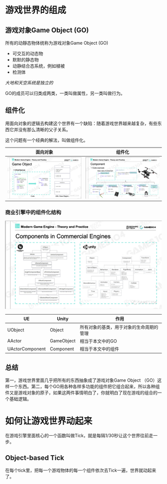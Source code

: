 # 游戏世界的组成

## 游戏对象Game Object (GO)

所有的动靜态物体统称为游戏对象Game Object (GO)

- 可交互的动态物
- 默默的静态物
- 动静结合态系统，例如植被
- 检测体

*大地和天空系统是独立的*

GO的成员可以归类成两类，一类叫做属性，另一类叫做行为。

## 组件化

用面向对象的逻辑去构建这个世界有一个缺陷：随着游戏世界越来越复杂，有些东西它并没有那么清晰的父子关系。

这个问题有一个经典的解法，叫做组件化。

|面向对象|组件化|
|---|---|
|![](./assets/v2-c32cf6d3740972656fa47b28e0423596_r.png)|![](./assets/v2-c372f93e3780033e51ad9ed855206650_1440w.png)|

### 商业引擎中的组件化结构

![](./assets/v2-96c5e3c88f32f43f23824533ef515555_r.png)

|UE|Unity|作用|
|---|---|---|
|UObject|Object|所有对象的基类，用于对象的生命周期的管理|
|AActor|GameObject|相当于本文中的GO|
|UActorComponent|Component|相当于本文中的组件|

## 总结

第一，游戏世界里面几乎把所有的东西抽象成了游戏对象Game Object （GO）这样一个东西。第二，每个GO用各种各样多功能的组件把它组合起来，所以各种组件又是游戏对象的原子，如果这两件事情明白了，你就明白了现在游戏的组合的一个基础逻辑。

# 如何让游戏世界动起来

在游戏引擎里面核心的一个函数叫做Tick，就是每隔1/30秒让这个世界往前走一步。

## Object-based Tick

在每个tick里，把每一个游戏物体的每一个组件依次去Tick一遍，世界就动起来了。

